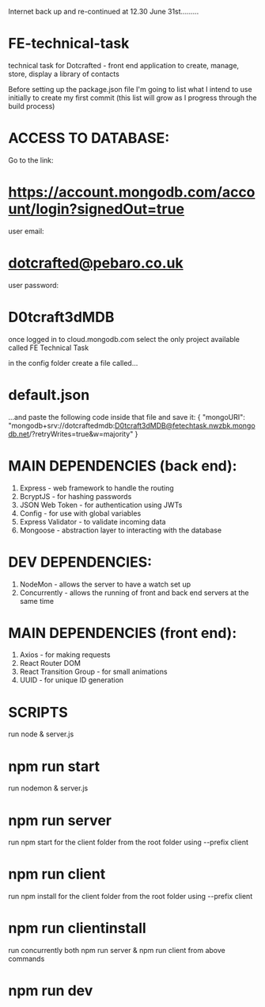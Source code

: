 Internet back up and re-continued at 12.30 June 31st.........

# FE-technical-task
technical task for Dotcrafted - front end application to create, manage, store, display a library of contacts

Before setting up the package.json file I'm going to list what I intend to use initially to create my first commit
(this list will grow as I progress through the build process)



# ACCESS TO DATABASE:
Go to the link: 
# https://account.mongodb.com/account/login?signedOut=true
user email: 
# dotcrafted@pebaro.co.uk
user password: 
# D0tcraft3dMDB

once logged in to cloud.mongodb.com select the only project available called FE Technical Task

in the config folder create a file called...
# default.json 
...and paste the following code inside that file and save it:
{
	"mongoURI": "mongodb+srv://dotcraftedmdb:D0tcraft3dMDB@fetechtask.nwzbk.mongodb.net/?retryWrites=true&w=majority"
}



# MAIN DEPENDENCIES (back end):
1. Express - web framework to handle the routing
2. BcryptJS - for hashing passwords
3. JSON Web Token - for authentication using JWTs
4. Config - for use with global variables
5. Express Validator - to validate incoming data
6. Mongoose - abstraction layer to interacting with the database

# DEV DEPENDENCIES:
1. NodeMon - allows the server to have a watch set up
2. Concurrently - allows the running of front and back end servers at the same time


# MAIN DEPENDENCIES (front end):
1. Axios - for making requests
2. React Router DOM
3. React Transition Group - for small animations
4. UUID - for unique ID generation


# SCRIPTS
run node & server.js
# npm run start
run nodemon & server.js
# npm run server
run npm start for the client folder from the root folder using --prefix client
# npm run client
run npm install for the client folder from the root folder using --prefix client
# npm run clientinstall
run concurrently both npm run server & npm run client from above commands
# npm run dev
